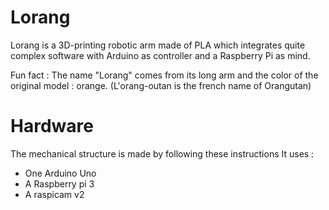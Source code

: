 # Lorang
Lorang is a 3D-printing robotic arm made of PLA which integrates quite complex software with Arduino as controller and a Raspberry Pi as mind.

Fun fact : The name "Lorang" comes from its long arm and the color of the original model : orange. (L'orang-outan is the french name of Orangutan)



# Hardware
The mechanical structure is made by following these instructions 
It uses :
- One Arduino Uno
- A Raspberry pi 3
- A raspicam v2


